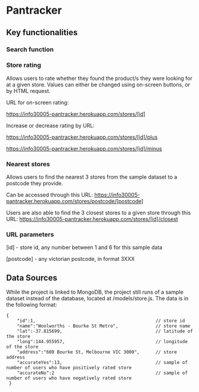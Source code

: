 # Pantracker

## Key functionalities

### Search function

### Store rating
Allows users to rate whether they found the product/s they were looking for at a given store. Values can either be changed using on-screen buttons, or by HTML request.


URL for on-screen rating:

https://info30005-pantracker.herokuapp.com/stores/[id]


Increase or decrease rating by URL:

https://info30005-pantracker.herokuapp.com/stores/[id]/plus

https://info30005-pantracker.herokuapp.com/stores/[id]/minus



### Nearest stores
Allows users to find the nearest 3 stores from the sample dataset to a postcode they provide.

Can be accessed through this URL:
https://info30005-pantracker.herokuapp.com/stores/postcode/[postcode]

Users are also able to find the 3 closest stores to a given store through this URL:
https://info30005-pantracker.herokuapp.com/stores/[id]/closest


### URL parameters

[id] - store id, any number between 1 and 6 for this sample data

[postcode] - any victorian postcode, in format 3XXX



## Data Sources
While the project is linked to MongoDB, the project still runs of a sample dataset instead of the database, located at
/models/store.js. The data is in the following format:

```
{
    "id":1,                                             // store id
    "name":"Woolworths - Bourke St Metro",              // store name
    "lat":-37.815699,                                   // latitude of the store
    "long":144.955957,                                  // longitude of the store
    "address":"600 Bourke St, Melbourne VIC 3000",      // store address
    "accurateYes":13,                                   // sample of number of users who have positively rated store
    "accurateNo":2                                      // sample of number of users who have negatively rated store
 }
 ```

